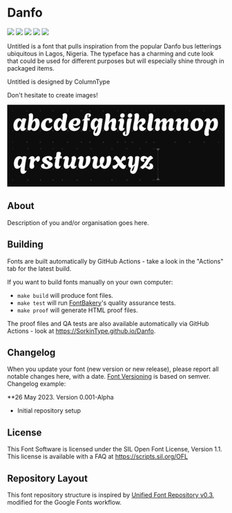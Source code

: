 # Danfo

[![][Fontbakery]](https://SorkinType.github.io/Danfo/fontbakery/fontbakery-report.html)
[![][Universal]](https://SorkinType.github.io/Danfo/fontbakery/fontbakery-report.html)
[![][GF Profile]](https://SorkinType.github.io/Danfo/fontbakery/fontbakery-report.html)
[![][Outline Correctness]](https://SorkinType.github.io/Danfo/fontbakery/fontbakery-report.html)
[![][Shaping]](https://SorkinType.github.io/Danfo/fontbakery/fontbakery-report.html)

[Fontbakery]: https://img.shields.io/endpoint?url=https%3A%2F%2Fraw.githubusercontent.com%2FSorkinType%2FDanfo%2Fgh-pages%2Fbadges%2Foverall.json
[GF Profile]: https://img.shields.io/endpoint?url=https%3A%2F%2Fraw.githubusercontent.com%2FSorkinType%2FDanfo%2Fgh-pages%2Fbadges%2FGoogleFonts.json
[Outline Correctness]: https://img.shields.io/endpoint?url=https%3A%2F%2Fraw.githubusercontent.com%2FSorkinType%2FDanfo%2Fgh-pages%2Fbadges%2FOutlineCorrectnessChecks.json
[Shaping]: https://img.shields.io/endpoint?url=https%3A%2F%2Fraw.githubusercontent.com%2FSorkinType%2FDanfo%2Fgh-pages%2Fbadges%2FShapingChecks.json
[Universal]: https://img.shields.io/endpoint?url=https%3A%2F%2Fraw.githubusercontent.com%2FSorkinType%2FDanfo%2Fgh-pages%2Fbadges%2FUniversal.json

Untitled is a font that pulls inspiration from the popular Danfo bus letterings ubiquitous in Lagos, Nigeria. The typeface has a charming and cute look that could be used for different purposes but will especially shine through in packaged items. 

Untitled is designed by ColumnType

Don't hesitate to create images!

![Sample Image](documentation/image1.png)

## About

Description of you and/or organisation goes here.

## Building

Fonts are built automatically by GitHub Actions - take a look in the "Actions" tab for the latest build.

If you want to build fonts manually on your own computer:

* `make build` will produce font files.
* `make test` will run [FontBakery](https://github.com/googlefonts/fontbakery)'s quality assurance tests.
* `make proof` will generate HTML proof files.

The proof files and QA tests are also available automatically via GitHub Actions - look at https://SorkinType.github.io/Danfo.

## Changelog

When you update your font (new version or new release), please report all notable changes here, with a date.
[Font Versioning](https://github.com/googlefonts/gf-docs/tree/main/Spec#font-versioning) is based on semver. 
Changelog example:

**26 May 2023. Version 0.001-Alpha
- Initial repository setup


## License

This Font Software is licensed under the SIL Open Font License, Version 1.1.
This license is available with a FAQ at
https://scripts.sil.org/OFL

## Repository Layout

This font repository structure is inspired by [Unified Font Repository v0.3](https://github.com/unified-font-repository/Unified-Font-Repository), modified for the Google Fonts workflow.
